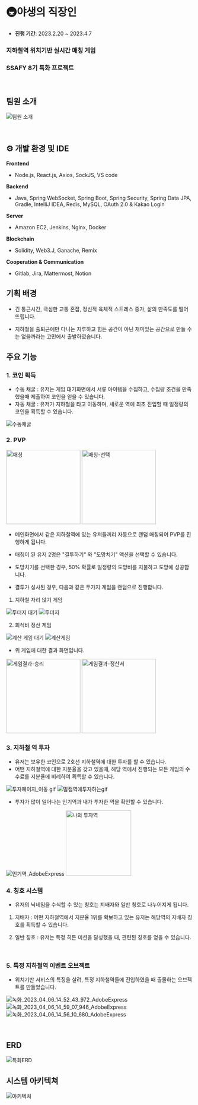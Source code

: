 # 🚇야생의 직장인

- **진행 기간**: 2023.2.20  ~ 2023.4.7

### 지하철역 위치기반 실시간 매칭 게임

### SSAFY 8기 특화 프로젝트

<br>

## 팀원 소개

![팀원 소개](assets/bed52194067c748936e6a9069d91950fe75c95aa.PNG)

<br>

## **⚙​ 개발 환경 및 IDE**

**Frontend**

- Node.js, React.js, Axios, SockJS, VS code

**Backend**

- Java, Spring WebSocket, Spring Boot, Spring Security, Spring Data JPA, Gradle, IntelliJ IDEA, Redis, MySQL, OAuth 2.0 & Kakao Login

**Server**

- Amazon EC2, Jenkins, Nginx, Docker

**Blockchain**

- Solidity, Web3.J, Ganache, Remix

**Cooperation & Communication**

- Gitlab, Jira, Mattermost, Notion



## 기획 배경

- 긴 통근시간, 극심한 교통 혼잡, 정신적 육체적 스트레스 증가, 삶의 만족도를 떨어뜨립니다.

- 지하철을 출퇴근에만 다니는 지루하고 힘든 공간이 아닌 재미있는 공간으로 만들 수는 없을까라는 고민에서 출발하였습니다.



## 주요 기능

### 1. 코인 획득

- 수동 채굴 : 유저는 게임 대기화면에서 서류 아이템을 수집하고, 수집량 조건을 만족했을때 제출하여 코인을 얻을 수 있습니다.
- 자동 채굴 : 유저가 지하철을 타고 이동하며, 새로운 역에 최초 진입할 때 일정량의 코인을 획득할 수 있습니다.
<img src="assets/b2ff38358ae6e22caa7c2ee6598ce9be30c3cc5d.gif" title="" alt="수동채굴" align="inline">

<br>

### 2. PVP
<img src="assets/매칭.PNG" alt="매칭" width=200>
<img src="assets/매칭-선택.PNG" alt="매칭-선택" width=200>


- 메인화면에서 같은 지하철역에 있는 유저들끼리 자동으로 랜덤 매칭되어 PVP를 진행하게 됩니다.

- 매칭이 된 유저 2명은 "결투하기" 와 "도망치기" 액션을 선택할 수 있습니다.

- 도망치기를 선택한 경우, 50% 확률로 일정량의 도망비를 지불하고 도망에 성공합니다.

- 결투가 성사된 경우, 다음과 같은 두가지 게임을 랜덤으로 진행합니다.
1. 지하철 자리 앉기 게임

<img title="" src="assets/4642dc15487ddc57b65e3beb8bf28f6c2fe30192.gif" alt="두더지 대기" data-align="inline">
<img title="" src="assets/2c8054b997e980faa91f59d92bb9007def9abf44.gif" alt="두더지" data-align="inline">

2. 회식비 정산 게임

![계산 게임 대기](assets/138d3e3bf357b31e5f3ec259aa32b4dcef31f645.gif) ![계산게임](assets/b7b76ef224fb7840340c53f1014c06a47a47eea0.gif)

- 위 게임에 대한 결과 화면입니다.

<img src="assets/821e40a23b2a256088a428037e5f5db3d1fb5198.png" title="" alt="게임결과-승리" data-align="center" width=200>
<img src="assets\매칭-결과.PNG" alt="게임결과-정산서" width=200>

### 3. 지하철 역 투자

- 유저는 보유한 코인으로 2호선 지하철역에 대한 투자를 할 수 있습니다.
- 어떤 지하철역에 대한 지분율을 갖고 있을때, 해당 역에서 진행되는 모든 게임의 수수료를 지분율에 비례하여 획득할 수 있습니다.

![투자페이지_이동 gif](assets/deaf66574724f58ce70a1c353faa44519a3d6278.gif)
![멀캠역에투자하는gif](assets/9311792d551c22e83a59c6b8feb403cc199546a2.gif)

- 투자가 많이 일어나는 인기역과 내가 투자한 역을 확인할 수 있습니다.

![인기역_AdobeExpress](assets/b1aea44dab9a6595b3e6825ab0fbbc63dec9b354.gif)
<img src="assets/17a643fb42bef16a74a416599b97a6b48d454823.gif" title="" alt="나의 투자역" width="176">
<br>

### 4. 칭호 시스템

- 유저의 닉네임을 수식할 수 있는 칭호는 지배자와 일반 칭호로 나누어지게 됩니다.
1. 지배자 : 어떤 지하철역에서 지분율 1위를 확보하고 있는 유저는 해당역의 지배자 칭호를 획득할 수 있습니다.

2. 일반 칭호 : 유저는 특정 히든 미션을 달성했을 때, 관련된 칭호를 얻을 수 있습니다.

<br>

### 5. 특정 지하철역 이벤트 오브젝트

- 위치기반 서비스의 특징을 살려, 특정 지하철역들에 진입하였을 때 출몰하는 오브젝트를 만들었습니다.

![녹화_2023_04_06_14_52_43_972_AdobeExpress](assets/f388f06d3ce753cda5999549cd9dff3a436831e1.gif) 
![녹화_2023_04_06_14_59_07_946_AdobeExpress](assets/e9c15ccd0ec5aeaccec5b76b591246a090297d30.gif)
![녹화_2023_04_06_14_56_10_680_AdobeExpress](assets/945b3324cbea063d18ab4a9b181f3e7e23ad8764.gif)

<br>

## ERD

![특화ERD](assets/8ff14080e0d587ae77ea2b57f7f5cc6c86e81a95.png)

## 시스템 아키텍쳐

![아키텍처](assets/b7ffd380aeb0ff81fb3b7b9a58350a9bf2729bde.jpg)
